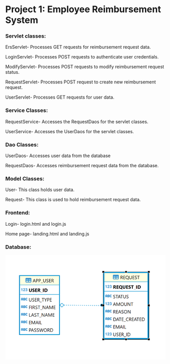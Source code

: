 # Project 1: Employee Reimbursement System

### Servlet classes:

ErsServlet- Processes GET requests for reimbursement request data.

LoginServlet- Processes POST requests to authenticate user credentials.

ModifyServlet- Processes POST requests to modify reimbursement request status.

RequestServlet- Processes POST request to create new reimbursement request.

UserServlet- Processes GET requests for user data.

### Service Classes:
RequestService- Accesses the RequestDaos for the servlet classes.

UserService- Accesses the UserDaos for the servlet classes.

### Dao Classes:
UserDaos- Accesses user data from the database

RequestDaos- Accesses reimbursement request data from the database.

### Model Classes:
User- This class holds user data.

Request- This class is used to hold reimbursement request data.

### Frontend:

Login- login.html and login.js

Home page- landing.html and landing.js

### Database:

![alt text](project1_db.PNG "ERS Data")


